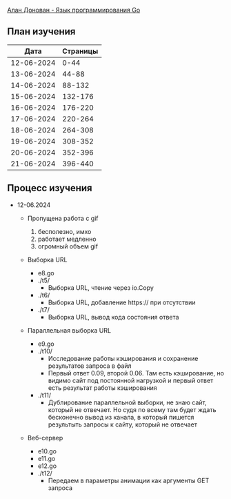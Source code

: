 [Алан Донован - Язык программирования Go](https://disk.yandex.ru/i/hTlIdUWe8z_IYQ)

## План изучения

|    Дата    |  Страницы  |
|------------|------------|
| 12-06-2024 | 0-44       |
| 13-06-2024 | 44-88      |
| 14-06-2024 | 88-132     |
| 15-06-2024 | 132-176    |
| 16-06-2024 | 176-220    |
| 17-06-2024 | 220-264    |
| 18-06-2024 | 264-308    |
| 19-06-2024 | 308-352    |
| 20-06-2024 | 352-396    |
| 21-06-2024 | 396-440    |


## Процесс изучения 

- 12-06.2024
    -   Пропущена работа с gif
        1.  бесполезно,  имхо
        2.  работает медленно
        3.  огромный объем gif

    -   Выборка URL
        *   e8.go
        *   ./t5/
            *   Выборка URL, чтение через io.Copy
        *   ./t6/
            *   Выборка URL, добавление https:// при отсутствии
        *   ./t7/
            *   Выборка URL, вывод кода состояния ответа

    -   Параллельная выборка URL
        *   e9.go
        *   ./t10/
            *   Исследование работы кэширования и сохранение результатов запроса в файл
            *   Первый ответ 0.09, второй 0.06. Там есть кэширование, но видимо сайт под постоянной нагрузкой и первый ответ есть результат работы кэширования
        *   ./t11/
            *   Дублирование параллельной выборки, не знаю сайт, который не отвечает. Но судя по всему там будет ждать бесконечно вывод из канала, в который пишется результыть запросы к сайту, который не отвечает
    -   Веб-сервер
        *   e10.go
        *   e11.go
        *   e12.go
        *   ./t12/
            *   Передаем в параметры анимации как аргументы GET запроса 
            